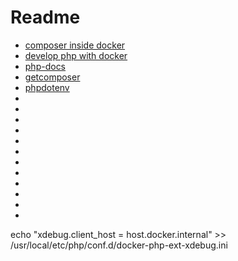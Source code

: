 # Readme

- [composer inside docker](https://stackoverflow.com/questions/51443557/how-to-install-php-composer-inside-a-docker-container)
- [develop php with docker](https://www.sitepoint.com/docker-php-development-environment/)
- [php-docs](https://www.php.net/manual/en/control-structures.foreach.php)
- [getcomposer](https://getcomposer.org/download/)
- [phpdotenv](https://github.com/vlucas/phpdotenv)
- [](https://www.doctrine-project.org/projects/orm.html)
- [](https://github.com/doctrine/orm)
- [](https://inf-git.fh-rosenheim.de/b.wick/wess22-musterloesung)
- [](http://propelorm.org/)
- [](https://www.jetbrains.com/help/phpstorm/configuring-xdebug.html#configuring-xdebug-vagrant)
- [](https://dev.to/jackmiras/xdebug-in-vscode-with-docker-379l)
- []()
- []()
- []()
- []()
- []()
- []()

echo "xdebug.client_host = host.docker.internal" >> /usr/local/etc/php/conf.d/docker-php-ext-xdebug.ini
